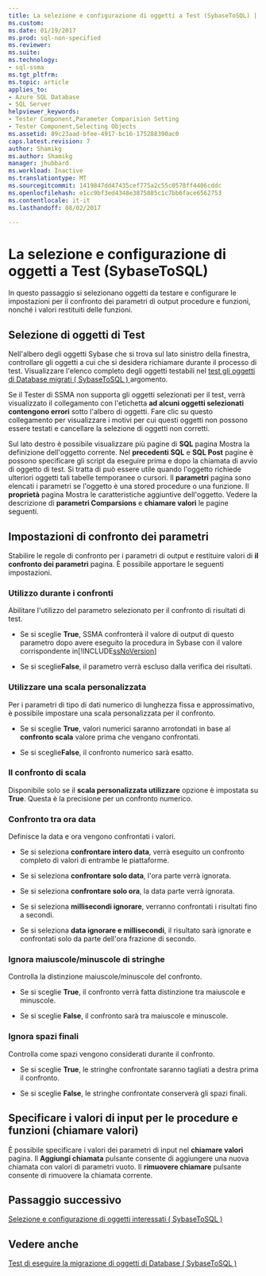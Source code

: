 ```yaml
---
title: La selezione e configurazione di oggetti a Test (SybaseToSQL) | Documenti Microsoft
ms.custom: 
ms.date: 01/19/2017
ms.prod: sql-non-specified
ms.reviewer: 
ms.suite: 
ms.technology:
- sql-ssma
ms.tgt_pltfrm: 
ms.topic: article
applies_to:
- Azure SQL Database
- SQL Server
helpviewer_keywords:
- Tester Component,Parameter Comparision Setting
- Tester Component,Selecting Objects
ms.assetid: 89c23aad-bfee-4917-bc16-175288390ac0
caps.latest.revision: 7
author: Shamikg
ms.author: Shamikg
manager: jhubbard
ms.workload: Inactive
ms.translationtype: MT
ms.sourcegitcommit: 1419847dd47435cef775a2c55c0578ff4406cddc
ms.openlocfilehash: e1cc9bf3ed4348e3875885c1c7bb6face6562753
ms.contentlocale: it-it
ms.lasthandoff: 08/02/2017

---
```

# <a name="selecting-and-configuring-objects-to-test-sybasetosql"></a>La selezione e configurazione di oggetti a Test (SybaseToSQL)
In questo passaggio si selezionano oggetti da testare e configurare le impostazioni per il confronto dei parametri di output procedure e funzioni, nonché i valori restituiti delle funzioni.  
  
## <a name="selection-of-objects-to-test"></a>Selezione di oggetti di Test  
Nell'albero degli oggetti Sybase che si trova sul lato sinistro della finestra, controllare gli oggetti a cui che si desidera richiamare durante il processo di test. Visualizzare l'elenco completo degli oggetti testabili nel [test gli oggetti di Database migrati &#40; SybaseToSQL &#41; ](../../ssma/sybase/testing-migrated-database-objects-sybasetosql.md) argomento.  
  
Se il Tester di SSMA non supporta gli oggetti selezionati per il test, verrà visualizzato il collegamento con l'etichetta **ad alcuni oggetti selezionati contengono errori** sotto l'albero di oggetti. Fare clic su questo collegamento per visualizzare i motivi per cui questi oggetti non possono essere testati e cancellare la selezione di oggetti non corretti.  
  
Sul lato destro è possibile visualizzare più pagine di **SQL** pagina Mostra la definizione dell'oggetto corrente. Nel **precedenti SQL** e **SQL Post** pagine è possono specificare gli script da eseguire prima e dopo la chiamata di avvio di oggetto di test. Si tratta di può essere utile quando l'oggetto richiede ulteriori oggetti tali tabelle temporanee o cursori. Il **parametri** pagina sono elencati i parametri se l'oggetto è una stored procedure o una funzione. Il **proprietà** pagina Mostra le caratteristiche aggiuntive dell'oggetto. Vedere la descrizione di **parametri Comparsions** e **chiamare valori** le pagine seguenti.  
  
## <a name="parameter-comparison-settings"></a>Impostazioni di confronto dei parametri  
Stabilire le regole di confronto per i parametri di output e restituire valori di **il confronto dei parametri** pagina. È possibile apportare le seguenti impostazioni.  
  
### <a name="use-during-comparisons"></a>Utilizzo durante i confronti  
Abilitare l'utilizzo del parametro selezionato per il confronto di risultati di test.  
  
-   Se si sceglie **True**, SSMA confronterà il valore di output di questo parametro dopo avere eseguito la procedura in Sybase con il valore corrispondente in[!INCLUDE[ssNoVersion](../../includes/ssnoversion_md.md)]  
  
-   Se si sceglie**False**, il parametro verrà escluso dalla verifica dei risultati.  
  
### <a name="use-custom-scale"></a>Utilizzare una scala personalizzata  
Per i parametri di tipo di dati numerico di lunghezza fissa e approssimativo, è possibile impostare una scala personalizzata per il confronto.  
  
-   Se si sceglie **True**, valori numerici saranno arrotondati in base al **confronto scala** valore prima che vengano confrontati.  
  
-   Se si sceglie**False**, il confronto numerico sarà esatto.  
  
### <a name="comparing-scale"></a>Il confronto di scala  
Disponibile solo se il **scala personalizzata utilizzare** opzione è impostata su **True**. Questa è la precisione per un confronto numerico.  
  
### <a name="date-time-comparing"></a>Confronto tra ora data  
Definisce la data e ora vengono confrontati i valori.  
  
-   Se si seleziona **confrontare intero data**, verrà eseguito un confronto completo di valori di entrambe le piattaforme.  
  
-   Se si seleziona **confrontare solo data**, l'ora parte verrà ignorata.  
  
-   Se si seleziona **confrontare solo ora**, la data parte verrà ignorata.  
  
-   Se si seleziona **millisecondi ignorare**, verranno confrontati i risultati fino a secondi.  
  
-   Se si seleziona **data ignorare e millisecondi**, il risultato sarà ignorate e confrontati solo da parte dell'ora frazione di secondo.  
  
### <a name="ignore-strings-case"></a>Ignora maiuscole/minuscole di stringhe  
Controlla la distinzione maiuscole/minuscole del confronto.  
  
-   Se si sceglie **True**, il confronto verrà fatta distinzione tra maiuscole e minuscole.  
  
-   Se si sceglie **False**, il confronto sarà tra maiuscole e minuscole.  
  
### <a name="ignore-trailing-spaces"></a>Ignora spazi finali  
Controlla come spazi vengono considerati durante il confronto.  
  
-   Se si sceglie **True**, le stringhe confrontate saranno tagliati a destra prima il confronto.  
  
-   Se si sceglie **False**, le stringhe confrontate conserverà gli spazi finali.  
  
## <a name="specify-input-values-for-procedures-and-functions-call-values"></a>Specificare i valori di input per le procedure e funzioni (chiamare valori)  
È possibile specificare i valori dei parametri di input nel **chiamare valori** pagina. Il **Aggiungi chiamata** pulsante consente di aggiungere una nuova chiamata con valori di parametri vuoto. Il **rimuovere chiamare** pulsante consente di rimuovere la chiamata corrente.  
  
## <a name="next-step"></a>Passaggio successivo  
[Selezione e configurazione di oggetti interessati &#40; SybaseToSQL &#41;](../../ssma/sybase/selecting-and-configuring-affected-objects-sybasetosql.md)  
  
## <a name="see-also"></a>Vedere anche  
[Test di eseguire la migrazione di oggetti di Database &#40; SybaseToSQL &#41;](../../ssma/sybase/testing-migrated-database-objects-sybasetosql.md)  
  

